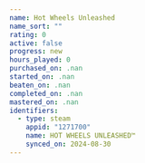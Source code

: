 ```yaml
---
name: Hot Wheels Unleashed
name_sort: ""
rating: 0
active: false
progress: new
hours_played: 0
purchased_on: .nan
started_on: .nan
beaten_on: .nan
completed_on: .nan
mastered_on: .nan
identifiers:
  - type: steam
    appid: "1271700"
    name: HOT WHEELS UNLEASHED™
    synced_on: 2024-08-30
---
```

